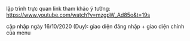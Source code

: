 lập trình trực quan
link tham khảo ý tưởng: https://www.youtube.com/watch?v=mzgpW_Ad85o&t=19s

cập nhập ngày 16/10/2020 (Duy): giao diện đăng nhập + giao diện chính của menu
